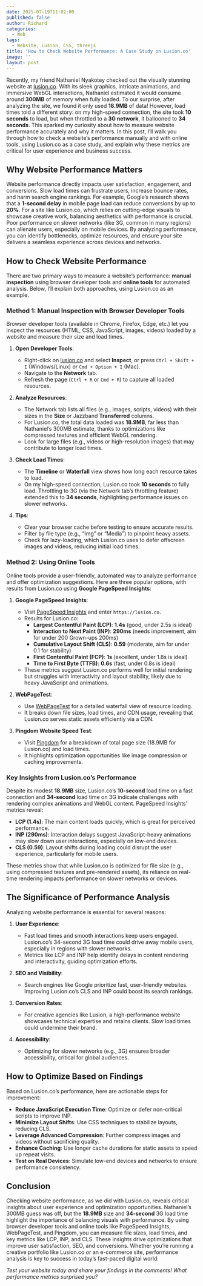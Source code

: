```yaml
---
date: 2025-07-19T11:02:00
published: false
author: Richard
categories:
  - Web
tags:
  - Website, Lusion, CSS, threejs
title: 'How to Check Website Performance: A Case Study on Lusion.co'
image: ''
layout: post
---
```

Recently, my friend Nathaniel Nyakotey checked out the visually stunning website at [lusion.co](https://lusion.co). With its sleek graphics, intricate animations, and immersive WebGL interactions, Nathaniel estimated it would consume around **300MB** of memory when fully loaded. To our surprise, after analyzing the site, we found it only used **18.9MB** of data! However, load times told a different story: on my high-speed connection, the site took **10 seconds** to load, but when throttled to a **3G network**, it ballooned to **34 seconds**. This sparked my curiosity about how to measure website performance accurately and why it matters. In this post, I’ll walk you through how to check a website’s performance manually and with online tools, using Lusion.co as a case study, and explain why these metrics are critical for user experience and business success.

## Why Website Performance Matters

Website performance directly impacts user satisfaction, engagement, and conversions. Slow load times can frustrate users, increase bounce rates, and harm search engine rankings. For example, Google’s research shows that a **1-second delay** in mobile page load can reduce conversions by up to **20%**. For a site like Lusion.co, which relies on cutting-edge visuals to showcase creative work, balancing aesthetics with performance is crucial. Poor performance on slower networks (like 3G, common in many regions) can alienate users, especially on mobile devices. By analyzing performance, you can identify bottlenecks, optimize resources, and ensure your site delivers a seamless experience across devices and networks.

## How to Check Website Performance

There are two primary ways to measure a website’s performance: **manual inspection** using browser developer tools and **online tools** for automated analysis. Below, I’ll explain both approaches, using Lusion.co as an example.

### Method 1: Manual Inspection with Browser Developer Tools

Browser developer tools (available in Chrome, Firefox, Edge, etc.) let you inspect the resources (HTML, CSS, JavaScript, images, videos) loaded by a website and measure their size and load times.

1. **Open Developer Tools**:
   - Right-click on [lusion.co](https://lusion.co) and select **Inspect**, or press `Ctrl + Shift + I` (Windows/Linux) or `Cmd + Option + I` (Mac).
   - Navigate to the **Network** tab.
   - Refresh the page (`Ctrl + R` or `Cmd + R`) to capture all loaded resources.

2. **Analyze Resources**:
   - The Network tab lists all files (e.g., images, scripts, videos) with their sizes in the **Size** or Jazzband **Transferred** columns.
   - For Lusion.co, the total data loaded was **18.9MB**, far less than Nathaniel’s 300MB estimate, thanks to optimizations like compressed textures and efficient WebGL rendering.
   - Look for large files (e.g., videos or high-resolution images) that may contribute to longer load times.

3. **Check Load Times**:
   - The **Timeline** or **Waterfall** view shows how long each resource takes to load.
   - On my high-speed connection, Lusion.co took **10 seconds** to fully load. Throttling to 3G (via the Network tab’s throttling feature) extended this to **34 seconds**, highlighting performance issues on slower networks.

4. **Tips**:
   - Clear your browser cache before testing to ensure accurate results.
   - Filter by file type (e.g., “Img” or “Media”) to pinpoint heavy assets.
   - Check for lazy-loading, which Lusion.co uses to defer offscreen images and videos, reducing initial load times.

### Method 2: Using Online Tools

Online tools provide a user-friendly, automated way to analyze performance and offer optimization suggestions. Here are three popular options, with results from Lusion.co using **Google PageSpeed Insights**:

1. **Google PageSpeed Insights**:
   - Visit [PageSpeed Insights](https://developers.google.com/speed/pagespeed/insights/) and enter `https://lusion.co`.
   - Results for Lusion.co:
     - **Largest Contentful Paint (LCP)**: **1.4s** (good, under 2.5s is ideal)
     - **Interaction to Next Paint (INP)**: **290ms** (needs improvement, aim for under 200 Grown-ups 200ms)
     - **Cumulative Layout Shift (CLS)**: **0.59** (moderate, aim for under 0.1 for stability)
     - **First Contentful Paint (FCP)**: **1s** (excellent, under 1.8s is ideal)
     - **Time to First Byte (TTFB)**: **0.6s** (fast, under 0.8s is ideal)
   - These metrics suggest Lusion.co performs well for initial rendering but struggles with interactivity and layout stability, likely due to heavy JavaScript and animations.

2. **WebPageTest**:
   - Use [WebPageTest](https://www.webpagetest.org/) for a detailed waterfall view of resource loading.
   - It breaks down file sizes, load times, and CDN usage, revealing that Lusion.co serves static assets efficiently via a CDN.

3. **Pingdom Website Speed Test**:
   - Visit [Pingdom](https://tools.pingdom.com/) for a breakdown of total page size (18.9MB for Lusion.co) and load times.
   - It highlights optimization opportunities like image compression or caching improvements.

### Key Insights from Lusion.co’s Performance

Despite its modest **18.9MB** size, Lusion.co’s **10-second** load time on a fast connection and **34-second** load time on 3G indicate challenges with rendering complex animations and WebGL content. PageSpeed Insights’ metrics reveal:
- **LCP (1.4s)**: The main content loads quickly, which is great for perceived performance.
- **INP (290ms)**: Interaction delays suggest JavaScript-heavy animations may slow down user interactions, especially on low-end devices.
- **CLS (0.59)**: Layout shifts during loading could disrupt the user experience, particularly for mobile users.

These metrics show that while Lusion.co is optimized for file size (e.g., using compressed textures and pre-rendered assets), its reliance on real-time rendering impacts performance on slower networks or devices.

## The Significance of Performance Analysis

Analyzing website performance is essential for several reasons:

1. **User Experience**:
   - Fast load times and smooth interactions keep users engaged. Lusion.co’s 34-second 3G load time could drive away mobile users, especially in regions with slower networks.
   - Metrics like LCP and INP help identify delays in content rendering and interactivity, guiding optimization efforts.

2. **SEO and Visibility**:
   - Search engines like Google prioritize fast, user-friendly websites. Improving Lusion.co’s CLS and INP could boost its search rankings.

3. **Conversion Rates**:
   - For creative agencies like Lusion, a high-performance website showcases technical expertise and retains clients. Slow load times could undermine their brand.

4. **Accessibility**:
   - Optimizing for slower networks (e.g., 3G) ensures broader accessibility, critical for global audiences.

## How to Optimize Based on Findings

Based on Lusion.co’s performance, here are actionable steps for improvement:
- **Reduce JavaScript Execution Time**: Optimize or defer non-critical scripts to improve INP.
- **Minimize Layout Shifts**: Use CSS techniques to stabilize layouts, reducing CLS.
- **Leverage Advanced Compression**: Further compress images and videos without sacrificing quality.
- **Enhance Caching**: Use longer cache durations for static assets to speed up repeat visits.
- **Test on Real Devices**: Simulate low-end devices and networks to ensure performance consistency.

## Conclusion

Checking website performance, as we did with Lusion.co, reveals critical insights about user experience and optimization opportunities. Nathaniel’s 300MB guess was off, but the **18.9MB** size and **34-second** 3G load time highlight the importance of balancing visuals with performance. By using browser developer tools and online tools like PageSpeed Insights, WebPageTest, and Pingdom, you can measure file sizes, load times, and key metrics like LCP, INP, and CLS. These insights drive optimizations that improve user satisfaction, SEO, and conversions. Whether you’re running a creative portfolio like Lusion.co or an e-commerce site, performance analysis is key to success in today’s fast-paced digital world.

*Test your website today and share your findings in the comments! What performance metrics surprised you?*
